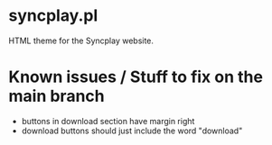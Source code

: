 # syncplay.pl
HTML theme for the Syncplay website.


# Known issues / Stuff to fix on the main branch #

- buttons in download section have margin right
- download buttons should just include the word "download"
